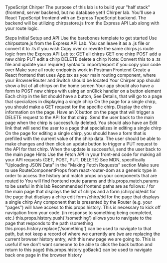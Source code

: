 TypeScript Chirper
The purpose of this lab is to build your "half stack" (frontend, server backend, but no database yet!) Chirper lab. You'll use a React TypeScript frontend with an Express TypeScript backend. The backend will be utilizing chirpsstore.js from the Express API Lab along with your route logic.

Steps
Initial Setup and API
Use the barebones template to get started
Use chirpsstore.js from the Express API Lab. You can leave it as a .js file or convert it to .ts if you wish
Copy over or rewrite the same chirps.js route logic from the Express API Lab to:
GET all chirps
GET one chirp
POST add a new chirp
PUT edit a chirp
DELETE delete a chirp
Note: Convert this to a .ts file and update your require() syntax to import/export if you copy your code over
Make sure all route endpoints work in Postman
Frontend
Create a React frontend that uses App.tsx as your main routing component, where your BrowserRouter and Switch should be located
Your Chirper app should show a list of all chirps on the home screen
Your app should also have a form to POST new chirps with using an onClick handler on a button element
Each chirp in the list should have a button, See Details, that will go to a page that specializes in displaying a single chirp
On the page for a single chirp, you should make a GET request for the specific chirp. Display the chirp information on the page. Have an X button on the page that will trigger a DELETE request to the API for that chirp. Send the user back to the main page when the chirp is successfully deleted. You should also have an Edit link that will send the user to a page that specializes in editing a single chirp
On the page for editing a single chirp, you should have a form that is prefilled with the current value of the chirp data. The user should be able to make changes and then click an update button to trigger a PUT request to the API for that chirp. When the update is successful, send the user back to the main page
Hints
Use the Fetch API in your front-end code for making all your API requests (GET, POST, PUT, DELETE)
See MDN, specifically "Uploading JSON Data" in the "Making Fetch Requests" section
Make sure to use RouteComponentProps from react-router-dom as a generic type in order to access the history and match props on your components that are routed to
You will find frontend route params and this.props.match.params to be useful in this lab
Recommended frontend paths are as follows:
/ for the main page that displays the list of chirps and a form
/chirp/:id/edit for the page that displays a chirp edit form
/chirp/:id for the page that displays a single chirp
Any component that is presented by the Router (e.g. your "pages") will have access to this.props.history. This is necessary to kick off navigation from your code. (in response to something being completed, etc.)
this.props.history.push('/something') allows you to navigate to the page that responds to the path /something
this.props.history.replace('/something') can be used to navigate to that path, but not keep a record of where we currently are (we are replacing the current browser history entry, with this new page we are going to. This is useful if we don't want someone to be able to click the back button and return to this page)
this.props.history.goBack() can be used to navigate back one page in the browser history